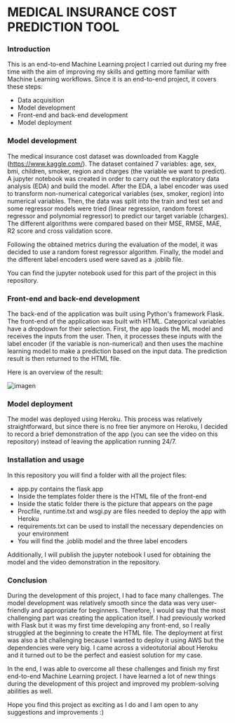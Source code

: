 # MEDICAL INSURANCE COST PREDICTION TOOL

### Introduction

This is an end-to-end Machine Learning project I carried out during my free time with the aim of improving my skills and getting more familiar with Machine Learning workflows.
Since it is an end-to-end project, it covers these steps:

- Data acquisition
- Model development
- Front-end and back-end development
- Model deployment

### Model development
The medical insurance cost dataset was downloaded from Kaggle (https://www.kaggle.com/). The dataset contained 7 variables: age, sex, bmi, children, smoker, region and charges (the variable we want to predict). A jupyter notebook was created in order to carry out the exploratory data analysis (EDA) and build the model. After the EDA, a label encoder was used to transform non-numerical categorical variables (sex, smoker, region) into numerical variables. Then, the data was split into the train and test set and some regressor models were tried (linear regression, random forest regressor and polynomial regressor) to predict our target variable (charges). The different algorithms were compared based on their MSE, RMSE, MAE, R2 score and cross validation score. 

Following the obtained metrics during the evaluation of the model, it was decided to use a random forest regressor algorithm. Finally, the model and the different label encoders used were saved as a .joblib file.

You can find the jupyter notebook used for this part of the project in this repository. 


### Front-end and back-end development
The back-end of the application was built using Python's framework Flask. 
The front-end of the application was built with HTML. Categorical variables have a dropdown for their selection. 
First, the app loads the ML model and receives the inputs from the user. Then, it processes these inputs with the label encoder (if the variable is non-numerical) and then uses the machine learning model to make a prediction based on the input data. The prediction result is then returned to the HTML file. 

Here is an overview of the result:

![imagen](https://github.com/IhonaMaria/Medical-insurance-cost-prediction/assets/119692820/a8403a23-5de3-417c-b320-20d4c7ac4006)

### Model deployment
The model was deployed using Heroku. This process was relatively straightforward, but since there is no free tier anymore on Heroku, I decided to record a brief demonstration of the app (you can see the video on this repository) instead of leaving the application running 24/7.


### Installation and usage
In this repository you will find a folder with all the project files: 

- app.py contains the flask app
- Inside the templates folder there is the HTML file of the front-end
- Inside the static folder there is the picture that appears on the page
- Procfile, runtime.txt and wsgi.py are files needed to deploy the app with Heroku
- requirements.txt can be used to install the necessary dependencies on your environment
- You will find the .joblib model and the three label encoders

Additionally, I will publish the jupyter notebook I used for obtaining the model and the video demonstration in the repository. 


### Conclusion
During the development of this project, I had to face many challenges. The model development was relatively smooth since the data was very user-friendly and appropriate for beginners. Therefore, I would say that the most challenging part was creating the application itself. I had previously worked with Flask but it was my first time developing any front-end, so I really struggled at the beginning to create the HTML file. The deployment at first was also a bit challenging because I wanted to deploy it using AWS but the dependencies were very big. I came across a videotutorial about Heroku and it turned out to be the perfect and easiest solution for my case. 

In the end, I was able to overcome all these challenges and finish my first end-to-end Machine Learning project. I have learned a lot of new things during the development of this project and improved my problem-solving abilities as well. 

Hope you find this project as exciting as I do and I am open to any suggestions and improvements :)


